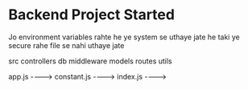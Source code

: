 # Backend Project Started

Jo environment variables rahte he ye system se uthaye jate he taki ye secure rahe file se nahi uthaye jate

<!-- Diiference between dipendency and dev dependency is the dev dependency is not being used in production it is only used during the developement phase-->

<!-- 
middleware is code jo in between run karana hota he ...server ke pass request aayi usase pahle ki server wo request fulfill kare uske me kuch checck in lagana chahta hu to wo middle ware ki madad se kr sakte he 
-->

<!-- Routes folder taki professnaliy standard apporach complex routes ko manage krne ka -->

<!-- utils shortname of utility complex project me bahut sari utility lagti he for example file upload, mailing, token management.....to jo functionality bar bar repeat hogi usko ek utility folder me rakh diya jaye or jab bhi iski jarurat ho usko folder se le liya jaye -->

<!-- Folder structure -->
src
   controllers
   db
   middleware
   models
   routes
   utils



app.js ---->
constant.js ---->
index.js ---->

<!-- Prettier [package] -->

<!-- example jab hum team me kam krte he or code base me kahi pr kisine semi colan lagaaya he or kisine nahi lagaya he to jab git pr code push hota he to bahut confilcts aate he ......in conflicts ko avoid krne ke liye prettier extension or uska set up jaruuri he -->
